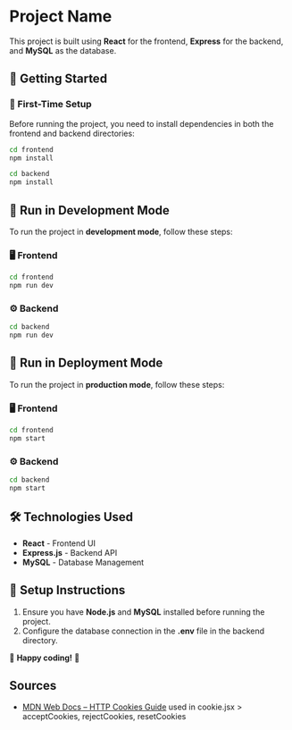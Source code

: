 # Project Name

This project is built using **React** for the frontend, **Express** for the backend, and **MySQL** as the database.

## 🚀 Getting Started

### 🔹 First-Time Setup

Before running the project, you need to install dependencies in both the frontend and backend directories:

```sh
cd frontend
npm install
```

```sh
cd backend
npm install
```

## 🔧 Run in Development Mode

To run the project in **development mode**, follow these steps:

### 🖥️ Frontend

```sh
cd frontend
npm run dev
```

### ⚙️ Backend

```sh
cd backend
npm run dev
```

## 🚀 Run in Deployment Mode

To run the project in **production mode**, follow these steps:

### 🖥️ Frontend

```sh
cd frontend
npm start
```

### ⚙️ Backend

```sh
cd backend
npm start
```

## 🛠 Technologies Used

- **React** - Frontend UI
- **Express.js** - Backend API
- **MySQL** - Database Management

## 📌 Setup Instructions

1. Ensure you have **Node.js** and **MySQL** installed before running the project.
2. Configure the database connection in the **.env** file in the backend directory.

📢 **Happy coding!** 🚀

## Sources

- [MDN Web Docs – HTTP Cookies Guide](https://developer.mozilla.org/en-US/docs/Web/HTTP/Guides/Cookies) used in cookie.jsx > acceptCookies, rejectCookies, resetCookies
